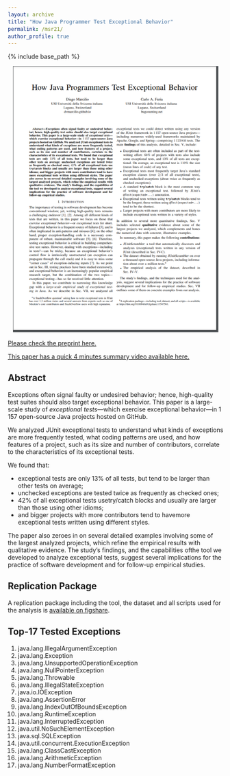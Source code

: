 ```yaml
---
layout: archive
title: "How Java Programmer Test Exceptional Behavior"
permalink: /msr21/
author_profile: true
---
```


{% include base_path %} 


<center><img src="/images/msr21-first-page.png" width="480"></center>

<i class="fas fa-fw fa-file-pdf" aria-hidden="true"></i> [Please check the preprint here.](https://dvmarcilio.github.io/papers/msr2021.pdf)

<i class="fas fa-fw fa-video" aria-hidden="true"></i> [This paper has a quick 4 minutes summary video available here.]()

## Abstract

Exceptions often signal faulty or undesired behavior; hence, high-quality test suites should also target exceptional behavior. 
This paper is a large-scale study of _exceptional tests_—which exercise exceptional behavior—in 1 157 open-source Java projects hosted on GitHub.

We analyzed JUnit exceptional tests to understand what kinds of exceptions are more frequently tested, what coding patterns are used, and how features of a project, such as its size and number of contributors, correlate to the characteristics of its exceptional tests. 

We found that:

- exceptional tests are only 13% of all tests, but tend to be larger than other tests on average; 
- unchecked exceptions are tested twice as frequently as checked ones;
- 42% of all exceptional tests usetry/catch blocks and usually are larger than those using other idioms; 
- and bigger projects with more contributors tend to havemore exceptional tests written using different styles. 

The paper also zeroes in on several detailed examples involving some of the largest analyzed projects, which refine the empirical results with qualitative evidence. 
The study’s findings, and the capabilities ofthe tool we developed to analyze exceptional tests, suggest several implications for the practice of software development and for follow-up empirical studies.

## Replication Package

A replication package including the tool, the dataset and all scripts used for the analysis is [available on figshare](https://doi.org/10.6084/m9.figshare.13547561).

## Top-17 Tested Exceptions

1. java.lang.IllegalArgumentException
1. java.lang.Exception
1. java.lang.UnsupportedOperationException
1. java.lang.NullPointerException
1. java.lang.Throwable
1. java.lang.IllegalStateException
1. java.io.IOException
1. java.lang.AssertionError
1. java.lang.IndexOutOfBoundsException
1. java.lang.RuntimeException
1. java.lang.InterruptedException
1. java.util.NoSuchElementException
1. java.sql.SQLException
1. java.util.concurrent.ExecutionException
1. java.lang.ClassCastException
1. java.lang.ArithmeticException
1. java.lang.NumberFormatException

